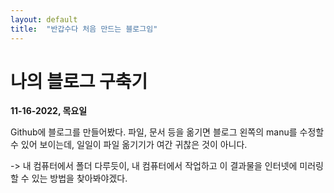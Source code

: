 ```yaml
---
layout: default
title:  "반갑수다 처음 만드는 블로그임"
---
```


# 나의 블로그 구축기

**11-16-2022, 목요일**

Github에 블로그를 만들어봤다.
파일, 문서 등을 옮기면 블로그 왼쪽의 manu를 수정할 수 있어 보이는데, 일일이 파일 옮기기가 여간 귀찮은 것이 아니다.

-> 내 컴퓨터에서 폴더 다루듯이, 내 컴퓨터에서 작업하고 이 결과물을 인터넷에 미러링 할 수 있는 방법을 찾아봐야겠다.


